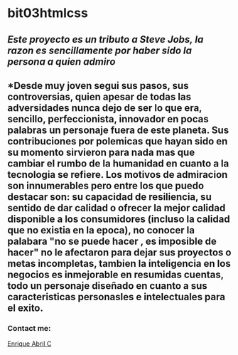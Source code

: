 # bit03htmlcss
## *Este proyecto es un tributo a Steve Jobs, la razon es sencillamente por haber sido la persona a quien admiro*
## *Desde muy joven segui sus pasos, sus controversias, quien apesar de todas las adversidades nunca dejo de ser lo que era, sencillo, perfeccionista, innovador en pocas palabras un personaje fuera de este planeta. Sus contribuciones por polemicas que hayan sido en su momento sirvieron para nada mas que cambiar el rumbo de la humanidad en cuanto a la tecnologia se refiere. Los motivos de admiracion son innumerables pero entre los que puedo destacar son: su capacidad de resiliencia, su sentido de dar calidad o ofrecer la mejor calidad disponible a los consumidores (incluso la calidad que no existia en la epoca), no conocer la palabara "no se puede hacer , es imposible de hacer" no le afectaron para dejar sus proyectos o metas incompletas, tambien la inteligencia en los negocios es inmejorable en resumidas cuentas, todo un personaje diseñado en cuanto a sus caracteristicas personasles e intelectuales para el exito.
### Contact me:
[Enrique Abril C](https://www.instagram.com/enriqueabrilc/)
